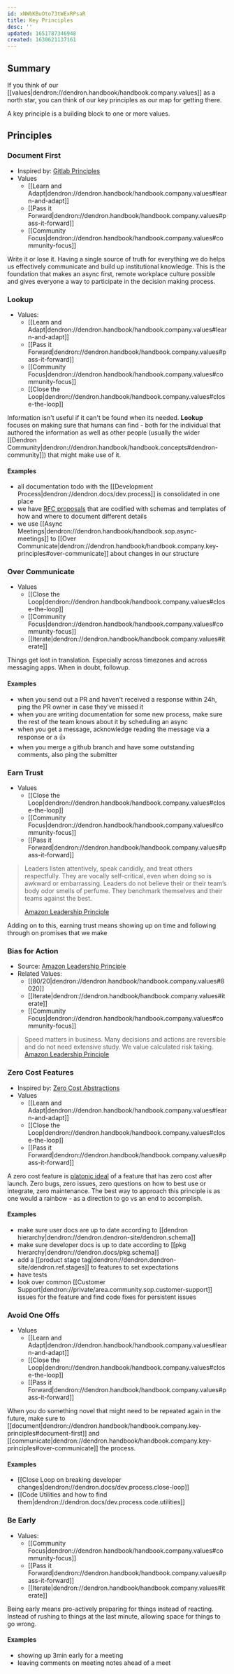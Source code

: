 ```yaml
---
id: xNWbKBuOto73tWExRPsaR
title: Key Principles
desc: ''
updated: 1651787346948
created: 1630621137161
---
```


## Summary

If you think of our [[values|dendron://dendron.handbook/handbook.company.values]] as a north star, you can think of our key principles as our map for getting there. 

A key principle is a building block to one or more values. 

## Principles

### Document First
- Inspired by: [Gitlab Principles](https://about.gitlab.com/company/culture/all-remote/handbook-first-documentation/)
- Values
    * [[Learn and Adapt|dendron://dendron.handbook/handbook.company.values#learn-and-adapt]]
    * [[Pass it Forward|dendron://dendron.handbook/handbook.company.values#pass-it-forward]]
    * [[Community Focus|dendron://dendron.handbook/handbook.company.values#community-focus]]

Write it or lose it. Having a single source of truth for everything we do helps us effectively communicate and build up institutional knowledge. This is the foundation that makes an async first, remote workplace culture possible and gives everyone a way to participate in the decision making process.

### Lookup
- Values:
    * [[Learn and Adapt|dendron://dendron.handbook/handbook.company.values#learn-and-adapt]]
    * [[Pass it Forward|dendron://dendron.handbook/handbook.company.values#pass-it-forward]]
    * [[Community Focus|dendron://dendron.handbook/handbook.company.values#community-focus]]
    * [[Close the Loop|dendron://dendron.handbook/handbook.company.values#close-the-loop]]

Information isn't useful if it can't be found when its needed. **Lookup** focuses on making sure that humans can find - both for the individual that authored the information as well as other people (usually the wider [[Dendron Community|dendron://dendron.handbook/handbook.concepts#dendron-community]]) that might make use of it. 

#### Examples
- all documentation todo with the [[Development Process|dendron://dendron.docs/dev.process]] is consolidated in one place
- we have [RFC proposals](https://docs.dendron.so/notes/ONVyX9yIBTHO5BjZwJ56I.html) that are codified with schemas and templates of how and where to document different details 
- we use [[Async Meetings|dendron://dendron.handbook/handbook.sop.async-meetings]] to [[Over Communicate|dendron://dendron.handbook/handbook.company.key-principles#over-communicate]] about changes in our structure

### Over Communicate
- Values
    * [[Close the Loop|dendron://dendron.handbook/handbook.company.values#close-the-loop]]
    * [[Community Focus|dendron://dendron.handbook/handbook.company.values#community-focus]]
    * [[Iterate|dendron://dendron.handbook/handbook.company.values#iterate]]

Things get lost in translation. Especially across timezones and across messaging apps. When in doubt, followup.

#### Examples
- when you send out a PR and haven't received a response within 24h, ping the PR owner in case they've missed it
- when you are writing documentation for some new process, make sure the rest of the team knows about it by scheduling an async
- when you get a message, acknowledge reading the message via a response or a 👍
- when you merge a github branch and have some outstanding comments, also ping the submitter

### Earn Trust

- Values
    * [[Close the Loop|dendron://dendron.handbook/handbook.company.values#close-the-loop]]
    * [[Community Focus|dendron://dendron.handbook/handbook.company.values#community-focus]]
    * [[Pass it Forward|dendron://dendron.handbook/handbook.company.values#pass-it-forward]]

> Leaders listen attentively, speak candidly, and treat others respectfully. They are vocally self-critical, even when doing so is awkward or embarrassing. Leaders do not believe their or their team’s body odor smells of perfume. They benchmark themselves and their teams against the best.
> 
> [Amazon Leadership Principle](https://www.amazon.jobs/en/principles)

Adding on to this, earning trust means showing up on time and following through on promises that we make


<!-- #### Dive Deep

> Leaders operate at all levels, stay connected to the details, audit frequently, and are skeptical when metrics and anecdote differ. No task is beneath them. - [Amazon Leadership Principle](https://www.amazon.jobs/en/principles)

<!-- ### Deliver Results
- Source: [Amazon Leadership Principle](https://www.amazon.jobs/en/principles)
- Related Values:
    * [[80/20|dendron://dendron.handbook/handbook.company.values#8020]]
    - [[Iterate|dendron://dendron.handbook/handbook.company.values#iterate]]
    * [[Community Focus|dendron://dendron.handbook/handbook.company.values#community-focus]]

> Leaders focus on the key inputs for their business and deliver them with the right quality and in a timely fashion. Despite setbacks, they rise to the occasion and never settle.  
> [Amazon Leadership Principle](https://www.amazon.jobs/en/principles) -->

### Bias for Action
- Source: [Amazon Leadership Principle](https://www.amazon.jobs/en/principles)
- Related Values:
    * [[80/20|dendron://dendron.handbook/handbook.company.values#8020]]
    - [[Iterate|dendron://dendron.handbook/handbook.company.values#iterate]]
    * [[Community Focus|dendron://dendron.handbook/handbook.company.values#community-focus]]

> Speed matters in business. Many decisions and actions are reversible and do not need extensive study. We value calculated risk taking. 
> [Amazon Leadership Principle](https://www.amazon.jobs/en/principles)

### Zero Cost Features
- Inspired by: [Zero Cost Abstractions](https://doc.rust-lang.org/beta/embedded-book/static-guarantees/zero-cost-abstractions.html)
- Values
    * [[Learn and Adapt|dendron://dendron.handbook/handbook.company.values#learn-and-adapt]]
    * [[Close the Loop|dendron://dendron.handbook/handbook.company.values#close-the-loop]]
    * [[Pass it Forward|dendron://dendron.handbook/handbook.company.values#pass-it-forward]]

A zero cost feature is [platonic ideal](https://en.wikipedia.org/wiki/Platonic_idealism) of a feature that has zero cost after launch. Zero bugs, zero issues, zero questions on how to best use or integrate, zero maintenance. 
The best way to approach this principle is as one would a rainbow - as a direction to go vs an end to accomplish.

#### Examples
- make sure user docs are up to date according to [[dendron hierarchy|dendron://dendron.dendron-site/dendron.schema]]
- make sure developer docs is up to date according to [[pkg hierarchy|dendron://dendron.docs/pkg.schema]]
- add a [[product stage tag|dendron://dendron.dendron-site/dendron.ref.stages]] to features to set expectations
- have tests
- look over common [[Customer Support|dendron://private/area.community.sop.customer-support]] issues for the feature and find code fixes for persistent issues

### Avoid One Offs

- Values
    * [[Learn and Adapt|dendron://dendron.handbook/handbook.company.values#learn-and-adapt]]
    * [[Close the Loop|dendron://dendron.handbook/handbook.company.values#close-the-loop]]
    * [[Pass it Forward|dendron://dendron.handbook/handbook.company.values#pass-it-forward]]

When you do something novel that might need to be repeated again in the future, make sure to [[document|dendron://dendron.handbook/handbook.company.key-principles#document-first]] and [[communicate|dendron://dendron.handbook/handbook.company.key-principles#over-communicate]] the process. 

#### Examples
- [[Close Loop on breaking developer changes|dendron://dendron.docs/dev.process.close-loop]]
- [[Code Utilities and how to find them|dendron://dendron.docs/dev.process.code.utilities]]

### Be Early

- Values:
    - [[Community Focus|dendron://dendron.handbook/handbook.company.values#community-focus]]
    - [[Pass it Forward|dendron://dendron.handbook/handbook.company.values#pass-it-forward]]
    - [[Iterate|dendron://dendron.handbook/handbook.company.values#iterate]]

Being early means pro-actively preparing for things instead of reacting. Instead of rushing to things at the last minute, allowing space for things to go wrong.

#### Examples
- showing up 3min early for a meeting
- leaving comments on meeting notes ahead of a meet
